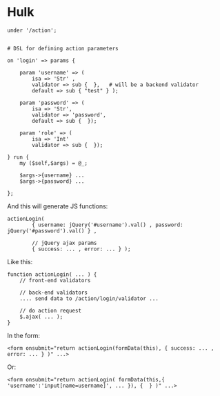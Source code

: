 

# Hulk

    under '/action';


    # DSL for defining action parameters

    on 'login' => params {

        param 'username' => ( 
            isa => 'Str' , 
            validator => sub {  },   # will be a backend validator
            default => sub { "test" } );

        param 'password' => (
            isa => 'Str',
            validator => 'password',
            default => sub {  });
        
        param 'role' => (
            isa => 'Int'
            validator => sub {  });

    } run {
        my ($self,$args) = @_;

        $args->{username} ... 
        $args->{password} ...

    };

And this will generate JS functions:

    actionLogin(
            { username: jQuery('#username').val() , password: jQuery('#password').val() } , 

            // jQuery ajax params
            { success: ... , error: ... } );

Like this:

    function actionLogin( ... ) {
        // front-end validators 

        // back-end validators
        .... send data to /action/login/validator ...

        // do action request
        $.ajax( ... );
    }

In the form:

    <form onsubmit="return actionLogin(formData(this), { success: ... , error: ... } )" ...>

Or:

    <form onsubmit="return actionLogin( formData(this,{ 'username':'input[name=username]', ... }), {  } )" ...>

